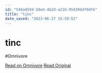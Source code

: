 ```yaml
---
id: "546a4594-58ed-4b2d-a21b-95430bdf0df6"
title: "tinc"
date_saved: "2023-06-27 15:59:52"
---
```


# tinc
#Omnivore

[Read on Omnivore](https://omnivore.app/me/tinc-188fd5e416e)
[Read Original](https://www.tinc-vpn.org)

